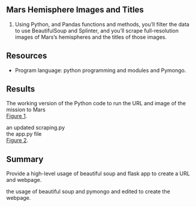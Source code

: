 ## Mars Hemisphere Images and Titles

1. Using Python, and Pandas functions and methods, you’ll filter the data to use BeautifulSoup and Splinter, and you’ll scrape full-resolution images of Mars’s hemispheres and the titles of those images. <br> 
	  
	
## Resources
- Program language: python programming and modules and Pymongo.

## Results 

The working version of the Python code to run the URL and image of the mission to Mars <br> [Figure 1](https://github.com/davidhyongae2/missiontomars/blob/main/Figure1.png).

an updated scraping.py <br>
the app.py file <br>
[Figure 2](https://github.com/davidhyongae2/missiontomars/blob/main/index.html). <br>

## Summary
Provide a high-level usage of beautiful soup and flask app to create a URL and webpage.<br> 

the usage of beautiful soup and pymongo and edited to create the webpage.  

